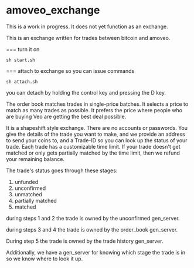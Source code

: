 amoveo_exchange
=====

This is a work in progress. It does not yet function as an exchange.





This is an exchange written for trades between bitcoin and amoveo.

===  turn it on
```
sh start.sh
```

=== attach to exchange so you can issue commands
```
sh attach.sh
```
you can detach by holding the control key and pressing the D key.


The order book matches trades in single-price batches.
It selects a price to match as many trades as possible.
It prefers the price where people who are buying Veo are getting the best deal possible.


It is a shapeshift style exchange. There are no accounts or passwords.
You give the details of the trade you want to make, and we provide an address to send your coins to, and a Trade-ID so you can look up the status of your trade.
Each trade has a customizable time limit. If your trade doesn't get matched or only gets partially matched by the time limit, then we refund your remaining balance.

The trade's status goes through these stages:
1) unfunded
2) unconfirmed
3) unmatched
4) partially matched
5) matched


during steps 1 and 2 the trade is owned by the unconfirmed gen_server.

during steps 3 and 4 the trade is owned by the order_book gen_server.

During step 5 the trade is owned by the trade history gen_server.

Additionally, we have a gen_server for knowing which stage the trade is in so we know where to look it up.